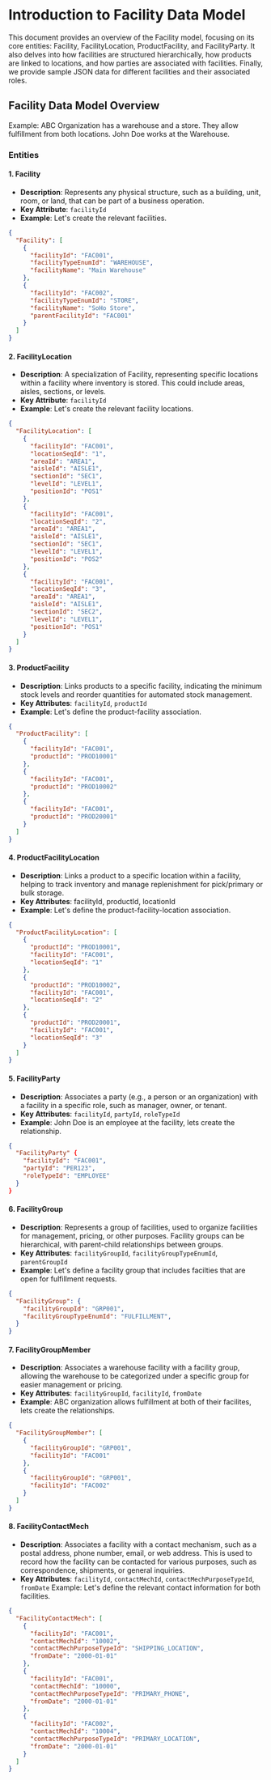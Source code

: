 # Introduction to Facility Data Model
This document provides an overview of the Facility model, focusing on its core entities: Facility, FacilityLocation, ProductFacility, and FacilityParty. It also delves into how facilities are structured hierarchically, how products are linked to locations, and how parties are associated with facilities. Finally, we provide sample JSON data for different facilities and their associated roles.

## Facility Data Model Overview
Example: ABC Organization has a warehouse and a store. They allow fulfillment from both locations. John Doe works at the Warehouse.

### Entities
#### 1. Facility
- **Description**: Represents any physical structure, such as a building, unit, room, or land, that can be part of a business operation.
- **Key Attribute**: `facilityId`
- **Example**: Let's create the relevant facilities.
```json
{
  "Facility": [
    {
      "facilityId": "FAC001",
      "facilityTypeEnumId": "WAREHOUSE",
      "facilityName": "Main Warehouse"
    },
    {
      "facilityId": "FAC002",
      "facilityTypeEnumId": "STORE",
      "facilityName": "SoHo Store",
      "parentFacilityId": "FAC001"
    }
  ]
}
```
#### 2. FacilityLocation
- **Description**: A specialization of Facility, representing specific locations within a facility where inventory is stored. This could include areas, aisles, sections, or levels. 
- **Key Attribute**: `facilityId` 
- **Example**: Let's create the relevant facility locations.
```json
{
  "FacilityLocation": [
    {
      "facilityId": "FAC001",
      "locationSeqId": "1",
      "areaId": "AREA1",
      "aisleId": "AISLE1",
      "sectionId": "SEC1",
      "levelId": "LEVEL1",
      "positionId": "POS1"
    },
    {
      "facilityId": "FAC001",
      "locationSeqId": "2",
      "areaId": "AREA1",
      "aisleId": "AISLE1",
      "sectionId": "SEC1",
      "levelId": "LEVEL1",
      "positionId": "POS2"
    },
    {
      "facilityId": "FAC001",
      "locationSeqId": "3",
      "areaId": "AREA1",
      "aisleId": "AISLE1",
      "sectionId": "SEC2",
      "levelId": "LEVEL1",
      "positionId": "POS1"
    }
  ]
}
```

#### 3. ProductFacility
- **Description**: Links products to a specific facility, indicating the minimum stock levels and reorder quantities for automated stock management. 
- **Key Attributes**: `facilityId`, `productId` 
- **Example**: Let's define the product-facility association.
```json
{
  "ProductFacility": [
    {
      "facilityId": "FAC001",
      "productId": "PROD10001"
    },
    {
      "facilityId": "FAC001",
      "productId": "PROD10002"
    },
    {
      "facilityId": "FAC001",
      "productId": "PROD20001"
    }
  ]
}
```

#### 4. ProductFacilityLocation
- **Description**: Links a product to a specific location within a facility, helping to track inventory and manage replenishment for pick/primary or bulk storage. 
- **Key Attributes**: facilityId, productId, locationId 
- **Example**: Let's define the product-facility-location association.
```json
{
  "ProductFacilityLocation": [
    {
      "productId": "PROD10001",
      "facilityId": "FAC001",
      "locationSeqId": "1"
    },
    {
      "productId": "PROD10002",
      "facilityId": "FAC001",
      "locationSeqId": "2"
    },
    {
      "productId": "PROD20001",
      "facilityId": "FAC001",
      "locationSeqId": "3"
    }
  ]
}
```

#### 5. FacilityParty
- **Description**: Associates a party (e.g., a person or an organization) with a facility in a specific role, such as manager, owner, or tenant. 
- **Key Attributes**: `facilityId`, `partyId`, `roleTypeId` 
- **Example**: John Doe is an employee at the facility, lets create the relationship.
```json
{
  "FacilityParty" {
    "facilityId": "FAC001",
    "partyId": "PER123",
    "roleTypeId": "EMPLOYEE"
  }
}
```

#### 6. FacilityGroup
- **Description**: Represents a group of facilities, used to organize facilities for management, pricing, or other purposes. Facility groups can be hierarchical, with parent-child relationships between groups.
- **Key Attributes**: `facilityGroupId`, `facilityGroupTypeEnumId`, `parentGroupId`
- **Example**: Let's define a facility group that includes facilties that are open for fulfillment requests.
```json
{
  "FacilityGroup": {
    "facilityGroupId": "GRP001",
    "facilityGroupTypeEnumId": "FULFILLMENT",
  }
}
```

#### 7. FacilityGroupMember
- **Description**: Associates a warehouse facility with a facility group, allowing the warehouse to be categorized under a specific group for easier management or pricing. 
- **Key Attributes**: `facilityGroupId`, `facilityId`, `fromDate` 
- **Example**: ABC organization allows fulfillment at both of their facilites, lets create the relationships.

```json
{
  "FacilityGroupMember": [
    {
      "facilityGroupId": "GRP001",
      "facilityId": "FAC001"
    },
    {
      "facilityGroupId": "GRP001",
      "facilityId": "FAC002"
    }
  ]
}
```

#### 8. FacilityContactMech
- **Description**: Associates a facility with a contact mechanism, such as a postal address, phone number, email, or web address. This is used to record how the facility can be contacted for various purposes, such as correspondence, shipments, or general inquiries.
- **Key Attributes**: `facilityId`, `contactMechId`, `contactMechPurposeTypeId`, `fromDate`
Example: Let's define the relevant contact information for both facilities.
```json
{
  "FacilityContactMech": [
    {
      "facilityId": "FAC001",
      "contactMechId": "10002",
      "contactMechPurposeTypeId": "SHIPPING_LOCATION",
      "fromDate": "2000-01-01"
    },
    {
      "facilityId": "FAC001",
      "contactMechId": "10000",
      "contactMechPurposeTypeId": "PRIMARY_PHONE",
      "fromDate": "2000-01-01"
    },
    {
      "facilityId": "FAC002",
      "contactMechId": "10004",
      "contactMechPurposeTypeId": "PRIMARY_LOCATION",
      "fromDate": "2000-01-01"
    }
  ]
}
```